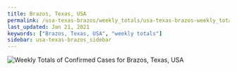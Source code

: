 ```yaml
---
title: Brazos, Texas, USA
permalink: /usa-texas-brazos/weekly_totals/usa-texas-brazos-weekly_totals.html
last_updated: Jan 21, 2021
keywords: ["Brazos, Texas, USA", "weekly totals"]
sidebar: usa-texas-brazos_sidebar
---
```


![Weekly Totals of Confirmed Cases for Brazos, Texas, USA](/covid_tracker/images/graphs/usa-texas-brazos-weekly_totals_graph.png)
